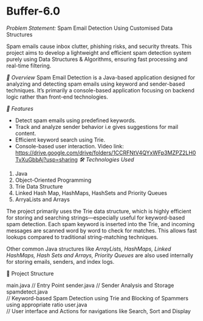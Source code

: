 # Buffer-6.0

*Problem Statement:* Spam Email Detection Using Customised Data Structures 

Spam emails cause inbox clutter, phishing risks, and security threats. This project aims to develop a lightweight and efficient spam detection system purely using Data Structures & Algorithms, ensuring fast processing and real-time filtering.

*📌 Overview*
Spam Email Detection is a Java-based application designed for analyzing and detecting spam emails using keyword and sender-based techniques. It’s primarily a console-based application focusing on backend logic rather than front-end technologies.

*🚀 Features*
- Detect spam emails using predefined keywords.
- Track and analyze sender behavior i.e gives suggestions for mail content. 
- Efficient keyword search using Trie.
- Console-based user interaction.
Video link: https://drive.google.com/drive/folders/1CCRFNtV4QYxWFp3MZPZ2LH0TvXuGbbAj?usp=sharing
*🛠️ Technologies Used*
1. Java
2. Object-Oriented Programming
3. Trie Data Structure
4. Linked Hash Map, HashMaps, HashSets and Priority Queues
5. ArryaLists and Arrays

The project primarily uses the Trie data structure, which is highly efficient for storing and searching strings—especially useful for keyword-based spam detection. Each spam keyword is inserted into the Trie, and incoming messages are scanned word by word to check for matches. This allows fast lookups compared to traditional string-matching techniques.

Other common Java structures like *ArrayLists, HashMaps, Linked HashMaps, Hash Sets and Arrays, Priority Queues* are also used internally for storing emails, senders, and index logs.

📂 Project Structure

main.java              // Entry Point 
sender.java            // Sender Analysis and Storage
spamdetect.java   
// Keyword-based Spam Detection using Trie and Blocking of Spammers using appropriate ratio
user.java               
// User interface and Actions for navigations like Search, Sort and Display
